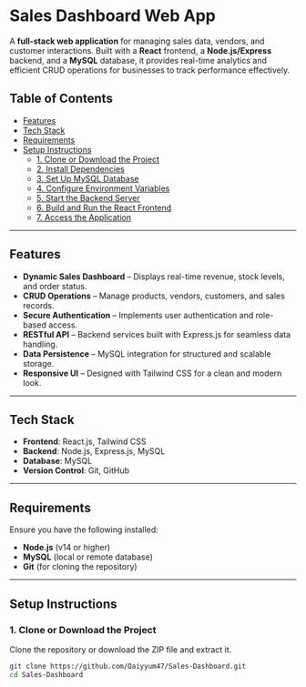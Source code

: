 # **Sales Dashboard Web App**

A **full-stack web application** for managing sales data, vendors, and customer interactions. Built with a **React** frontend, a **Node.js/Express** backend, and a **MySQL** database, it provides real-time analytics and efficient CRUD operations for businesses to track performance effectively.

## **Table of Contents**
- [Features](#features)
- [Tech Stack](#tech-stack)
- [Requirements](#requirements)
- [Setup Instructions](#setup-instructions)
  - [1. Clone or Download the Project](#1-clone-or-download-the-project)
  - [2. Install Dependencies](#2-install-dependencies)
  - [3. Set Up MySQL Database](#3-set-up-mysql-database)
  - [4. Configure Environment Variables](#4-configure-environment-variables)
  - [5. Start the Backend Server](#5-start-the-backend-server)
  - [6. Build and Run the React Frontend](#6-build-and-run-the-react-frontend)
  - [7. Access the Application](#7-access-the-application)

---

## **Features**
- **Dynamic Sales Dashboard** – Displays real-time revenue, stock levels, and order status.
- **CRUD Operations** – Manage products, vendors, customers, and sales records.
- **Secure Authentication** – Implements user authentication and role-based access.
- **RESTful API** – Backend services built with Express.js for seamless data handling.
- **Data Persistence** – MySQL integration for structured and scalable storage.
- **Responsive UI** – Designed with Tailwind CSS for a clean and modern look.

---

## **Tech Stack**
- **Frontend**: React.js, Tailwind CSS
- **Backend**: Node.js, Express.js, MySQL
- **Database**: MySQL
- **Version Control**: Git, GitHub

---

## **Requirements**
Ensure you have the following installed:
- **Node.js** (v14 or higher)
- **MySQL** (local or remote database)
- **Git** (for cloning the repository)

---

## **Setup Instructions**

### **1. Clone or Download the Project**
Clone the repository or download the ZIP file and extract it.

```bash
git clone https://github.com/Qaiyyum47/Sales-Dashboard.git
cd Sales-Dashboard
